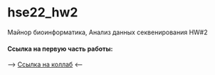 # hse22_hw2
Майнор биоинформатика, Анализ данных секвенирования HW#2


#### Ссылка на первую часть работы:

--> [Ссылка на коллаб](https://colab.research.google.com/drive/170Hx1GorcvNqXh2auwUk_O2mIo23SQFv?hl=ru#scrollTo=FaTs183wd0z6) <--

